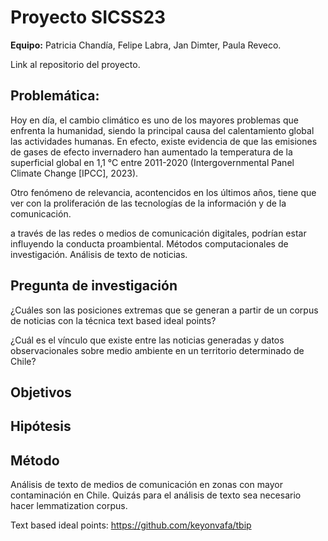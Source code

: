# Proyecto SICSS23

**Equipo:** Patricia Chandía, Felipe Labra, Jan Dimter, Paula Reveco.

Link al repositorio del proyecto.

## Problemática:

Hoy en día, el cambio climático es uno de los mayores problemas que enfrenta la humanidad, siendo la principal causa del calentamiento global las actividades humanas. En efecto, existe evidencia de que las emisiones de gases de efecto invernadero han aumentado la temperatura de la superficial global en 1,1 °C entre 2011-2020 (Intergovernmental Panel Climate Change [IPCC], 2023).

Otro fenómeno de relevancia, acontencidos en los últimos años, tiene que ver con la proliferación de las tecnologías de la información y de la comunicación.

a través de las redes o medios de comunicación digitales, podrían estar influyendo la conducta proambiental. Métodos computacionales de investigación. Análisis de texto de noticias.

## Pregunta de investigación

¿Cuáles son las posiciones extremas que se generan a partir de un corpus de noticias con la técnica text based ideal points?

¿Cuál es el vínculo que existe entre las noticias generadas y datos observacionales sobre medio ambiente en un territorio determinado de Chile?

## Objetivos

## Hipótesis

## Método

Análisis de texto de medios de comunicación en zonas con mayor contaminación en Chile. Quizás para el análisis de texto sea necesario hacer lemmatization corpus.

Text based ideal points: <https://github.com/keyonvafa/tbip>
